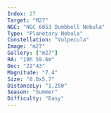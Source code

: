 ```yaml
---
Index: 27
Target: "M27"
NGC: "NGC 6853 Dumbbell Nebula"
Type: "Planetary Nebula"
Constellation: "Vulpecula"
Image: "m27"
Gallery: ["m27"]
RA: "19h 59.6m"
Dec: "22°43"
Magnitude: "7.4"
Size: "8.0x5.7"
DistanceLy: "1,250"
Season: "Summer"
Difficulty: "Easy"
---
```

